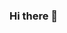 ### Hi there 👋

<!--
**haroldao/haroldao** is a ✨ _special_ ✨ repository because its `README.md` (this file) appears on your GitHub profile.

Here are some ideas to get you started:

##🔭 I’m currently working on hguuyugugugugugug
- 🌱 I’m currently learning ...
- 👯 I’m looking to collaborate on ...
- 🤔 I’m looking for help with ...
- 💬 Ask me about ...
- 📫 How to reach me: ...
- 😄 Pronouns: ...
- ⚡ Fun fact: ...
-->
